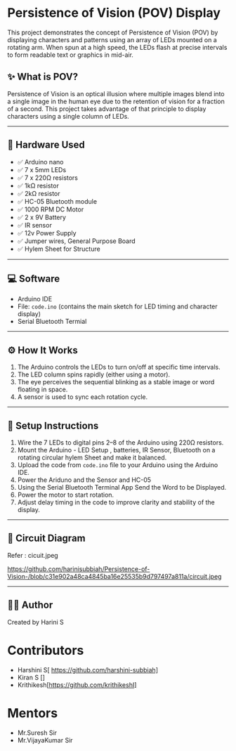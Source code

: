 # Persistence of Vision (POV) Display

This project demonstrates the concept of Persistence of Vision (POV) by displaying characters and patterns using an array of LEDs mounted on a rotating arm. When spun at a high speed, the LEDs flash at precise intervals to form readable text or graphics in mid-air.

## ✨ What is POV?

Persistence of Vision is an optical illusion where multiple images blend into a single image in the human eye due to the retention of vision for a fraction of a second. This project takes advantage of that principle to display characters using a single column of LEDs.

---

## 🧰 Hardware Used

- ✅ Arduino nano
- ✅ 7 x 5mm LEDs
- ✅ 7 x 220Ω resistors
- ✅ 1kΩ resistor
- ✅ 2kΩ resistor
- ✅ HC-05 Bluetooth module
- ✅ 1000 RPM DC Motor
- ✅ 2 x 9V Battery 
- ✅ IR sensor
- ✅ 12v Power Supply
- ✅ Jumper wires, General Purpose Board
- ✅ Hylem Sheet for Structure

---

## 💻 Software

- Arduino IDE  
- File: `code.ino` (contains the main sketch for LED timing and character display)
- Serial Bluetooth Termial

---

## ⚙️ How It Works

1. The Arduino controls the LEDs to turn on/off at specific time intervals.
2. The LED column spins rapidly (either using a motor).
3. The eye perceives the sequential blinking as a stable image or word floating in space.
4. A sensor is used to sync each rotation cycle.

---

## 📝 Setup Instructions

1. Wire the 7 LEDs to digital pins 2–8 of the Arduino using 220Ω resistors.
2. Mount the Arduino - LED Setup , batteries, IR Sensor, Bluetooth on a rotating circular hylem Sheet and make it balanced.
3. Upload the code from  `code.ino` file to your Arduino using the Arduino IDE.
4. Power the Ariduno and the Sensor and HC-05
5. Using the Serial Bluetooth Terminal App Send the Word to be Displayed.
6. Power the motor to start rotation.
7. Adjust delay timing in the code to improve clarity and stability of the display.

---

## 📸 Circuit Diagram 

Refer : cicuit.jpeg 

https://github.com/harinisubbiah/Persistence-of-Vision-/blob/c31e902a48ca4845ba16e25535b9d797497a811a/circuit.jpeg 

---

## 🙋‍♀ Author

Created by 
Harini S  

# Contributors

- Harshini S[ https://github.com/harshini-subbiah]
- Kiran S []
- Krithikesh[https://github.com/krithikeshI]

# Mentors
- Mr.Suresh Sir 
- Mr.VijayaKumar Sir
